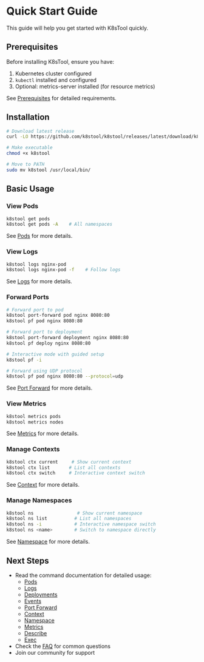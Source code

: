 # Quick Start Guide

This guide will help you get started with K8sTool quickly.

## Prerequisites

Before installing K8sTool, ensure you have:
1. Kubernetes cluster configured
2. `kubectl` installed and configured
3. Optional: metrics-server installed (for resource metrics)

See [Prerequisites](prerequisites.md) for detailed requirements.

## Installation

```bash
# Download latest release
curl -LO https://github.com/k8stool/k8stool/releases/latest/download/k8stool

# Make executable
chmod +x k8stool

# Move to PATH
sudo mv k8stool /usr/local/bin/
```

## Basic Usage

### View Pods
```bash
k8stool get pods
k8stool get pods -A    # All namespaces
```
See [Pods](commands/pods.md) for more details.

### View Logs
```bash
k8stool logs nginx-pod
k8stool logs nginx-pod -f    # Follow logs
```
See [Logs](commands/logs.md) for more details.

### Forward Ports
```bash
# Forward port to pod
k8stool port-forward pod nginx 8080:80
k8stool pf pod nginx 8080:80

# Forward port to deployment
k8stool port-forward deployment nginx 8080:80
k8stool pf deploy nginx 8080:80

# Interactive mode with guided setup
k8stool pf -i

# Forward using UDP protocol
k8stool pf pod nginx 8080:80 --protocol=udp
```
See [Port Forward](commands/port-forward.md) for more details.

### View Metrics
```bash
k8stool metrics pods
k8stool metrics nodes
```
See [Metrics](commands/metrics.md) for more details.

### Manage Contexts
```bash
k8stool ctx current     # Show current context
k8stool ctx list       # List all contexts
k8stool ctx switch     # Interactive context switch
```
See [Context](commands/context.md) for more details.

### Manage Namespaces
```bash
k8stool ns                # Show current namespace
k8stool ns list          # List all namespaces
k8stool ns -i            # Interactive namespace switch
k8stool ns <name>        # Switch to namespace directly
```
See [Namespace](commands/namespace.md) for more details.

## Next Steps

- Read the command documentation for detailed usage:
  - [Pods](commands/pods.md)
  - [Logs](commands/logs.md)
  - [Deployments](commands/deployments.md)
  - [Events](commands/events.md)
  - [Port Forward](commands/port-forward.md)
  - [Context](commands/context.md)
  - [Namespace](commands/namespace.md)
  - [Metrics](commands/metrics.md)
  - [Describe](commands/describe.md)
  - [Exec](commands/exec.md)
- Check the [FAQ](faq.md) for common questions
- Join our community for support
